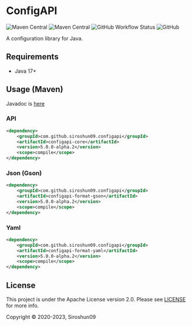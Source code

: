 # ConfigAPI

![Maven Central](https://img.shields.io/maven-central/v/com.github.siroshun09.configapi/configapi-core)
![Maven Central](https://img.shields.io/nexus/s/com.github.siroshun09.configapi/configapi-core?label=snapshot&server=https%3A%2F%2Foss.sonatype.org)
![GitHub Workflow Status](https://img.shields.io/github/actions/workflow/status/Siroshun09/ConfigAPI/gradle.yml?branch=v5.x.x)
![GitHub](https://img.shields.io/github/license/Siroshun09/ConfigAPI)

A configuration library for Java.

## Requirements

- Java 17+

## Usage (Maven)

Javadoc is [here](https://siroshun09.github.io/ConfigAPI/latest)

### API

```xml
<dependency>
    <groupId>com.github.siroshun09.configapi</groupId>
    <artifactId>configapi-core</artifactId>
    <version>5.0.0-alpha.2</version>
    <scope>compile</scope>
</dependency>
```

### Json (Gson)

```xml
<dependency>
    <groupId>com.github.siroshun09.configapi</groupId>
    <artifactId>configapi-format-gson</artifactId>
    <version>5.0.0-alpha.2</version>
    <scope>compile</scope>
</dependency>
```

### Yaml

```xml
<dependency>
    <groupId>com.github.siroshun09.configapi</groupId>
    <artifactId>configapi-format-yaml</artifactId>
    <version>5.0.0-alpha.2</version>
    <scope>compile</scope>
</dependency>
```

## License

This project is under the Apache License version 2.0. Please see [LICENSE](LICENSE) for more info.

Copyright © 2020-2023, Siroshun09
